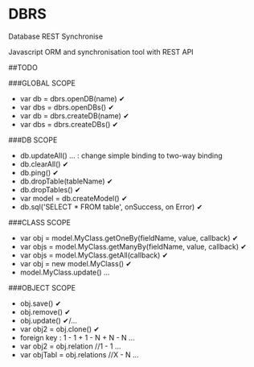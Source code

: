 # DBRS

Database REST Synchronise

Javascript ORM and synchronisation tool with REST API

##TODO

###GLOBAL SCOPE
* var db = dbrs.openDB(name) ✔
* var dbs = dbrs.openDBs() ✔
* var db = dbrs.createDB(name) ✔
* var dbs = dbrs.createDBs() ✔

###DB SCOPE
* db.updateAll() ... : change simple binding to two-way binding
* db.clearAll() ✔
* db.ping() ✔
* db.dropTable(tableName) ✔
* db.dropTables() ✔
* var model = db.createModel() ✔
* db.sql('SELECT * FROM table', onSuccess, on Error) ✔

###CLASS SCOPE
* var obj = model.MyClass.getOneBy(fieldName, value, callback) ✔
* var objs = model.MyClass.getManyBy(fieldName, value, callback) ✔
* var objs = model.MyClass.getAll(callback) ✔
* var obj = new model.MyClass() ✔
* model.MyClass.update() ...

###OBJECT SCOPE 
* obj.save() ✔
* obj.remove() ✔
* obj.update() ✔/...
* var obj2 = obj.clone() ✔
* foreign key : 1 - 1 + 1 - N + N - N ...
* var obj2 = obj.relation //1 - 1 ...
* var objTabl = obj.relations //X - N ...
